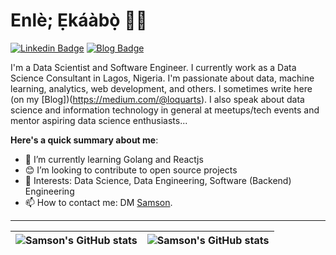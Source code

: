 # Enlè; Ẹkáàbọ̀ 👋🏾

[![Linkedin Badge](https://img.shields.io/badge/LinkedIn-0077B5?style=for-the-badge&logo=linkedin&logoColor=white&link=https://www.linkedin.com/in/samson-adetutu/)](https://www.linkedin.com/in/samson-adetutu/) [![Blog Badge](https://img.shields.io/badge/Medium-12100E?style=for-the-badge&logo=medium&logoColor=white&link=https://medium.com/@loquarts)](https://medium.com/@loquarts)

I'm a Data Scientist and Software Engineer. I currently work as a Data Science Consultant in Lagos, Nigeria. I'm passionate about data, machine learning, analytics, web development, and others. I sometimes write here (on my [Blog])(https://medium.com/@loquarts). I also speak about data science and information technology in general at meetups/tech events and mentor aspiring data science enthusiasts... 

**Here's a quick summary about me**:

- 🌱 I’m currently learning Golang and Reactjs
- 😊 I’m looking to contribute to open source projects
- 💼 Interests: Data Science, Data Engineering, Software (Backend) Engineering
- 📫 How to contact me: DM [Samson](https://www.linkedin.com/in/samson-adetutu/).

---

| <img align="center" src="https://github-readme-stats.vercel.app/api?username=TomFinch&show_icons=true&include_all_commits=true&hide_border=true" alt="Samson's GitHub stats" /> | <img align="center" src="https://github-readme-stats.vercel.app/api/top-langs/?username=TomFinch&langs_count=8&layout=compact&hide_border=true" alt="Samson's GitHub stats" /> |
| ------------- | ------------- |
